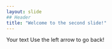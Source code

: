 ```yaml
---
layout: slide
## Header
title: "Welcome to the second slide!"
---
```

Your text
Use the left arrow to go back!